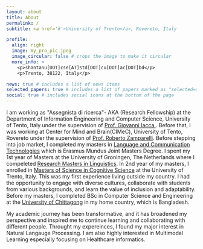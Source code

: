 ```yaml
---
layout: about
title: About
permalink: /
subtitle: <a href='#'>University of Trento</a>, Rovereto, Italy

profile:
  align: right
  image: my_pro_pic.jpeg
  image_circular: false # crops the image to make it circular
  more_info: >
    <p>shantanu[DOT]cse[AT]std[DOT]cu[DOT]ac[DOT]bd</p>
    <p>Trento, 38122, Italy</p>

news: true # includes a list of news items
selected_papers: true # includes a list of papers marked as "selected={true}"
social: true # includes social icons at the bottom of the page
---
```


I am working as "Assegnista di ricerca"- AKA (Research Fellowship)  at the Department of Information Engineering and Computer Science, University of Tento, Italy under the supervision of <a href="https://webapps.unitn.it/du/it/Persona/PER0204546/Curriculum">Prof. Giovanni Iacca </a>. Before that, I was working at Center for Mind and Brain(CIMeC), University of Tento, Rovereto under the supervision of <a href= "https://webapps.unitn.it/du/it/Persona/PER0001015/Curriculum"> Prof. Roberto Zamparelli</a>.  Before stepping into job market, I completed my masters in [Language and Communication Technologies](https://lct-master.org) which is Erasmus Mundus Joint Masters Degree. I spent my 1st year of Masters at the University of Groningen, The Netherlands where I compeleted [Research Masters in Linguistics](https://www.rug.nl/masters/linguistics-research/?lang=en). In 2nd year of my masters, I enrolled in [Masters of Science in Cognitive Science](https://corsi.unitn.it/en/cognitive-science) at the University of Trento, Italy. This was my first experience living outside my country. I had the opportunity to engage with diverse cultures, collaborate with students from various backgrounds, and learn the value of inclusion and adaptability. Before my masters, I completed BSc in Computer Science and Engineering at the [University of Chittagong](https://web.cu.ac.bd/v2/) in my home country, which is Bangladesh. 

My academic journey has been transformative, and it has broadened my perspective and inspired me to continue learning and collaborating with different people. Throught my expereinces, I found my major interest in Natural Langauge Processing. I am also highly interested in Multimodal Learning especially focusing on Healthcare informatics. 

<!-- Write your biography here. Tell the world about yourself. Link to your favorite [subreddit](http://reddit.com). You can put a picture in, too. The code is already in, just name your picture `prof_pic.jpg` and put it in the `img/` folder.

Put your address / P.O. box / other info right below your picture. You can also disable any of these elements by editing `profile` property of the YAML header of your `_pages/about.md`. Edit `_bibliography/papers.bib` and Jekyll will render your [publications page](/al-folio/publications/) automatically.

Link to your social media connections, too. This theme is set up to use [Font Awesome icons](https://fontawesome.com/) and [Academicons](https://jpswalsh.github.io/academicons/), like the ones below. Add your Facebook, Twitter, LinkedIn, Google Scholar, or just disable all of them. -->
